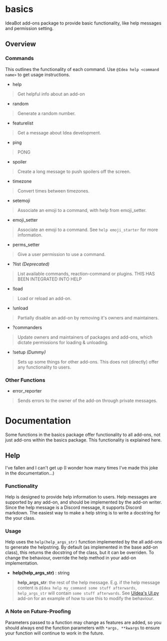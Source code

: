 # basics
IdeaBot add-ons package to provide basic functionality, like help messages and permission setting.

## Overview

### Commands
This outlines the functionality of each command.
Use `@Idea help <command name>` to get usage instructions.

* help
> Get helpful info about an add-on

* random
> Generate a random number.

* featurelist
> Get a message about Idea development.

* ping
> PONG

* spoiler
> Create a long message to push spoilers off the screen.

* timezone
> Convert times between timezones.

* setemoji
> Associate an emoji to a command, with help from emoji_setter.

* emoji_setter
> Associate an emoji to a command. See `help emoji_starter` for more information.

* perms_setter
> Give a user permission to use a command.

* ?list *(Deprecated)*
> List available commands, reaction-command or plugins. THIS HAS BEEN INTEGRATED INTO HELP

* !load
> Load or reload an add-on.

* !unload
> Partially disable an add-on by removing it's owners and maintainers.

* ?commanders
> Update owners and maintainers of packages and add-ons, which dictate permissions for loading & unloading.

* !setup *(Dummy)*
> Sets up some things for other add-ons. This does not (directly) offer any functionality to users.

### Other Functions

* error_reporter
> Sends errors to the owner of the add-on through private messages.

# Documentation
Some functions in the basics package offer functionality to all add-ons, not just add-ons within the basics package.
This functionality is explained here.

## Help
I've fallen and I can't get up (I wonder how many times I've made this joke in the documentation...)

### Functionality
Help is designed to provide help information to users.
Help messages are supported by any add-on, and should be implemented by the add-on writer.
Since the help message is a Discord message, it supports Discord markdown.
The easiest way to make a help string is to write a docstring for the your class.

### Usage
Help uses the `help(help_args_str)` function implemented by the all add-ons to generate the helpstring. By default (as implemented in the base add-on class), this returns the docstring of the class, but it can be overriden. To change the behaviour, override the help method in your add-on implementation.

* **help(help_args_str)** : string
> **help_args_str**:
> the rest of the help message.
> E.g. if the help message content is `@Idea help my_command some stuff afterwards`, `help_args_str` will contain `some stuff afterwards`.
> See [UIdea's UI.py](https://github.com/IdeaBot/UIdea/blob/master/UI.py) add-on for an example of how to use this to modify the behaviour.

### A Note on Future-Proofing
Parameters passed to a function may change as features are added, so you should always end the function parameters with `*args, **kwargs` to ensure your function will continue to work in the future.
